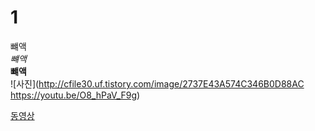 # 1 
뺴액  
*뺴액*   
**뺴액**  
![사진](http://cfile30.uf.tistory.com/image/2737E43A574C346B0D88AC https://youtu.be/O8_hPaV_F9g) 

[동영상](https://youtu.be/O8_hPaV_F9g)
